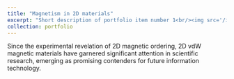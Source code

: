 ```yaml
---
title: "Magnetism in 2D materials"
excerpt: "Short description of portfolio item number 1<br/><img src='/images/AM.png'>"
collection: portfolio
---
```


Since the experimental revelation of 2D magnetic ordering, 2D vdW magnetic materials have garnered significant attention in scientific research, emerging
as promising contenders for future information technology.
